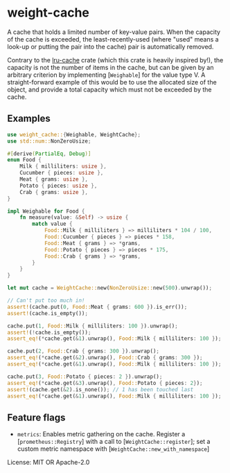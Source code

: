 # weight-cache

A cache that holds a limited number of key-value pairs. When the capacity of
the cache is exceeded, the least-recently-used (where "used" means a look-up
or putting the pair into the cache) pair is automatically removed.

Contrary to the [lru-cache](https://crates.io/crates/lru-cache) crate (which
this crate is heavily inspired by!), the capacity is not the number of items
in the cache, but can be given by an arbitrary criterion by implementing
[`Weighable`] for the value type V. A straight-forward example of this would
be to use the allocated size of the object, and provide a total capacity
which must not be exceeded by the cache.

## Examples
```rust
use weight_cache::{Weighable, WeightCache};
use std::num::NonZeroUsize;

#[derive(PartialEq, Debug)]
enum Food {
    Milk { milliliters: usize },
    Cucumber { pieces: usize },
    Meat { grams: usize },
    Potato { pieces: usize },
    Crab { grams: usize },
}

impl Weighable for Food {
    fn measure(value: &Self) -> usize {
        match value {
            Food::Milk { milliliters } => milliliters * 104 / 100,
            Food::Cucumber { pieces } => pieces * 158,
            Food::Meat { grams } => *grams,
            Food::Potato { pieces } => pieces * 175,
            Food::Crab { grams } => *grams,
        }
    }
}

let mut cache = WeightCache::new(NonZeroUsize::new(500).unwrap());

// Can't put too much in!
assert!(cache.put(0, Food::Meat { grams: 600 }).is_err());
assert!(cache.is_empty());

cache.put(1, Food::Milk { milliliters: 100 }).unwrap();
assert!(!cache.is_empty());
assert_eq!(*cache.get(&1).unwrap(), Food::Milk { milliliters: 100 });

cache.put(2, Food::Crab { grams: 300 }).unwrap();
assert_eq!(*cache.get(&2).unwrap(), Food::Crab { grams: 300 });
assert_eq!(*cache.get(&1).unwrap(), Food::Milk { milliliters: 100 });

cache.put(3, Food::Potato { pieces: 2 }).unwrap();
assert_eq!(*cache.get(&3).unwrap(), Food::Potato { pieces: 2});
assert!(cache.get(&2).is_none()); // 1 has been touched last
assert_eq!(*cache.get(&1).unwrap(), Food::Milk { milliliters: 100 });
```

## Feature flags

* `metrics`: Enables metric gathering on the cache. Register a
[`prometheus::Registry`] with a call to [`WeightCache::register`]; set a
custom metric namespace with [`WeightCache::new_with_namespace`]

License: MIT OR Apache-2.0
